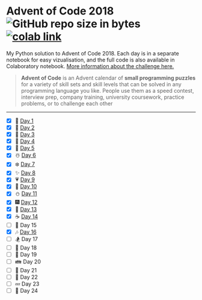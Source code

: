 # Advent of Code 2018  ![GitHub repo size in bytes](https://img.shields.io/github/repo-size/ameroyer/advent_of_code_2018.svg)  [![colab link](https://camo.githubusercontent.com/52feade06f2fecbf006889a904d221e6a730c194/68747470733a2f2f636f6c61622e72657365617263682e676f6f676c652e636f6d2f6173736574732f636f6c61622d62616467652e737667)](https://colab.research.google.com/drive/1x0CnzAg524k2Mt-89BaTXP8rLS6KHUKm)

My Python solution to Advent of Code 2018. Each day is in a separate notebook for easy vizualisation, and the full code is also available in Colaboratory notebook. [More information about the challenge here.](https://adventofcode.com/2018)

> **Advent of Code** is an Advent calendar of **small programming puzzles** for a variety of skill sets and skill levels that can be solved in any programming language you like. 
People use them as a speed contest, interview prep, company training, university coursework, practice problems, or to challenge each other

---

  * [X] 🎅 [Day 1](https://github.com/ameroyer/advent_of_code_2018/blob/master/day01.ipynb)
  * [X] 🎁 [Day 2](https://github.com/ameroyer/advent_of_code_2018/blob/master/day02.ipynb)
  * [X] 🎄 [Day 3](https://github.com/ameroyer/advent_of_code_2018/blob/master/day03.ipynb)
  * [X] 🌠 [Day 4](https://github.com/ameroyer/advent_of_code_2018/blob/master/day04.ipynb)
  * [X] 🍰 [Day 5](https://github.com/ameroyer/advent_of_code_2018/blob/master/day05.ipynb)
  * [X] ☃️ [Day 6](https://github.com/ameroyer/advent_of_code_2018/blob/master/day06.ipynb)
  * [X] ❄️ [Day 7](https://github.com/ameroyer/advent_of_code_2018/blob/master/day07.ipynb)
  * [X] ✨ [Day 8](https://github.com/ameroyer/advent_of_code_2018/blob/master/day08.ipynb) 
  * [X] 💗 [Day 9](https://github.com/ameroyer/advent_of_code_2018/blob/master/day09.ipynb) 
  * [X] 🍬 [Day 10](https://github.com/ameroyer/advent_of_code_2018/blob/master/day10.ipynb) 
  * [X] ⛄ [Day 11](https://github.com/ameroyer/advent_of_code_2018/blob/master/day11.ipynb)
  * [X] 🎆 [Day 12](https://github.com/ameroyer/advent_of_code_2018/blob/master/day12.ipynb)
  * [X] 🍭 [Day 13](https://github.com/ameroyer/advent_of_code_2018/blob/master/day13.ipynb)
  * [X] ☕ [Day 14](https://github.com/ameroyer/advent_of_code_2018/blob/master/day14.ipynb)
  * [ ] 🌰 Day 15
  * [X] 🎶 [Day 16](https://github.com/ameroyer/advent_of_code_2018/blob/master/day16.ipynb)
  * [ ] 🏂 Day 17
  * [ ] 🍠 Day 18
  * [ ] 🍫 Day 19
  * [ ] 👪 Day 20
  * [ ] 🍪 Day 21
  * [ ] 🎀 Day 22
  * [ ] 💤 Day 23
  * [ ] 🎉 Day 24
